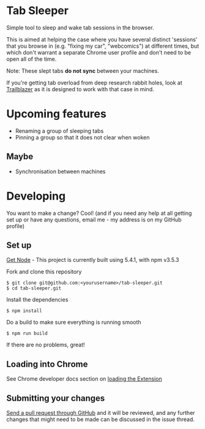 # Tab Sleeper

Simple tool to sleep and wake tab sessions in the browser.

This is aimed at helping the case where you have several distinct 'sessions'
that you browse in (e.g. "fixing my car", "webcomics") at different times, but
which don't warrant a separate Chrome user profile and don't need to be open
all of the time.

Note: These slept tabs **do not sync** between your machines.

If you're getting tab overload from deep research rabbit holes, look at
[Trailblazer](http://trailblazer.io) as it is designed to work with that case
in mind.

# Upcoming features

- Renaming a group of sleeping tabs
- Pinning a group so that it does not clear when woken

## Maybe

- Synchronisation between machines

# Developing

You want to make a change? Cool! (and if you need any help at all getting set
up or have any questions, email me - my address is on my GitHub profile)

## Set up

[Get Node](https://nodejs.org/en/) - This project is currently built using
5.4.1, with npm v3.5.3

Fork and clone this repository

    $ git clone git@github.com:<yourusername>/tab-sleeper.git
    $ cd tab-sleeper.git

Install the dependencies

    $ npm install

Do a build to make sure everything is running smooth

    $ npm run build

If there are no problems, great!

## Loading into Chrome

See Chrome developer docs section on [loading the
Extension](https://developer.chrome.com/extensions/getstarted#unpacked)

## Submitting your changes

[Send a pull request through
GitHub](https://help.github.com/articles/using-pull-requests/) and it will be
reviewed, and any further changes that might need to be made can be discussed
in the issue thread.
